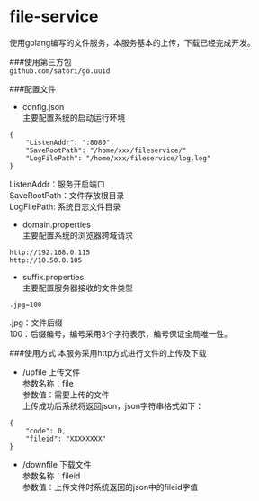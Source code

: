 # file-service
使用golang编写的文件服务，本服务基本的上传，下载已经完成开发。<br/>

###使用第三方包<br/>
`github.com/satori/go.uuid`

###配置文件
- config.json <br/>
主要配置系统的启动运行环境
```
{
	"ListenAddr": ":8080",
	"SaveRootPath": "/home/xxx/fileservice/"
	"LogFilePath": "/home/xxx/fileservice/log.log"
}
```
ListenAddr：服务开启端口 <br/>
SaveRootPath：文件存放根目录 <br/>
LogFilePath: 系统日志文件目录 <br/>

- domain.properties <br/>
主要配置系统的浏览器跨域请求
```
http://192.168.0.115
http://10.50.0.105
```

- suffix.properties <br/>
主要配置服务器接收的文件类型
```
.jpg=100
```
.jpg：文件后缀 <br/>
100：后缀编号，编号采用3个字符表示，编号保证全局唯一性。

###使用方式
本服务采用http方式进行文件的上传及下载

- /upfile 上传文件 <br/>
参数名称：file <br/>
参数值：需要上传的文件 <br/>
上传成功后系统将返回json，json字符串格式如下：
```
{
	"code": 0,
	"fileid": "XXXXXXXX"
}
```

- /downfile 下载文件 <br/>
参数名称：fileid <br/>
参数值：上传文件时系统返回的json中的fileid字值
